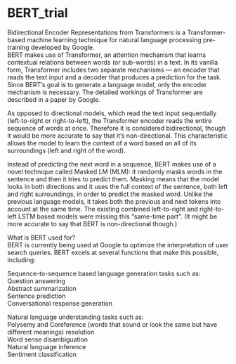 # BERT_trial
Bidirectional Encoder Representations from Transformers is a Transformer-based machine learning technique for natural language processing pre-training developed by Google.<br> 
BERT makes use of Transformer, an attention mechanism that learns contextual relations between words (or sub-words) in a text. In its vanilla form, Transformer includes two separate mechanisms — an encoder that reads the text input and a decoder that produces a prediction for the task. Since BERT’s goal is to generate a language model, only the encoder mechanism is necessary. The detailed workings of Transformer are described in a paper by Google.

As opposed to directional models, which read the text input sequentially (left-to-right or right-to-left), the Transformer encoder reads the entire sequence of words at once. Therefore it is considered bidirectional, though it would be more accurate to say that it’s non-directional. This characteristic allows the model to learn the context of a word based on all of its surroundings (left and right of the word).<br>

Instead of predicting the next word in a sequence, BERT makes use of a novel technique called Masked LM (MLM): it randomly masks words in the sentence and then it tries to predict them. Masking means that the model looks in both directions and it uses the full context of the sentence, both left and right surroundings, in order to predict the masked word. Unlike the previous language models, it takes both the previous and next tokens into account at the same time. The existing combined left-to-right and right-to-left LSTM based models were missing this “same-time part”. (It might be more accurate to say that BERT is non-directional though.)

What is BERT used for?<br>
BERT is currently being used at Google to optimize the interpretation of user search queries. BERT excels at several functions that make this possible, including:

Sequence-to-sequence based language generation tasks such as:<br>
Question answering<br>
Abstract summarization<br>
Sentence prediction<br>
Conversational response generation<br>

Natural language understanding tasks such as:<br>
Polysemy and Coreference (words that sound or look the same but have different meanings) resolution<br>
Word sense disambiguation<br>
Natural language inference<br>
Sentiment classification<br>
